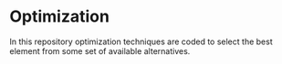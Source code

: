 # Optimization
In this repository optimization techniques are coded to select the best element from some set of available alternatives. 